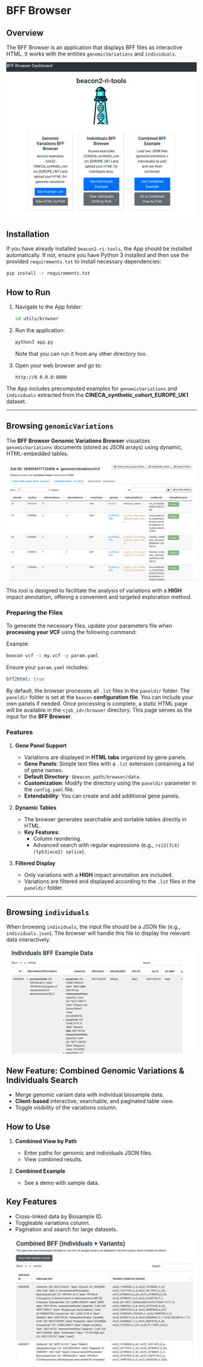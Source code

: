 # BFF Browser

## Overview  
The BFF Browser is an application that displays BFF files as interactive HTML. It works with the entities `genomicVariations` and `individuals`.

![BFF Dashboard](static/images/snapshot-dashboard-browser.png)

## Installation  
If you have already installed `beacon2-ri-tools`, the App should be installed automatically. If not, ensure you have Python 3 installed and then use the provided `requirements.txt` to install necessary dependencies:

```bash
pip install -r requirements.txt
```

## How to Run  
1. Navigate to the App folder:
    ```bash
    cd utils/browser
    ```
2. Run the application:
    ```bash
    python3 app.py
    ```

   Note that you can run it from any other directory too.

3. Open your web browser and go to:
    ```
    http://0.0.0.0:8000
    ```

The App includes precomputed examples for `genomicVariations` and `individuals` extracted from the **CINECA_synthetic_cohort_EUROPE_UK1** dataset.

---

## Browsing `genomicVariations`

The **BFF Browser Genomic Variations Browser** visualizes `genomicVariations` documents (stored as JSON arrays) using dynamic, HTML-embedded tables.

![BFF Genomic Variations Browser](static/images/snapshot-BFF-genomic-variations-browser.png)

This tool is designed to facilitate the analysis of variations with a **HIGH** impact annotation, offering a convenient and targeted exploration method.

### Preparing the Files  
To generate the necessary files, update your parameters file when **processing your VCF** using the following command:

Example:

```bash
beacon vcf -i my.vcf -p param.yaml
```

Ensure your `param.yaml` includes:

```yaml
bff2html: true
```

By default, the browser processes all `.lst` files in the `paneldir` folder. The `paneldir` folder is set at the `beacon` **configuration file**. You can include your own panels if needed. Once processing is complete, a static HTML page will be available in the `<job_id>/browser` directory. This page serves as the input for the **BFF Browser**.

### Features  

1. **Gene Panel Support**  
   - Variations are displayed in **HTML tabs** organized by gene panels.
   - **Gene Panels**: Simple text files with a `.lst` extension containing a list of gene names.
   - **Default Directory**: `$beacon_path/browser/data`.
   - **Customization**: Modify the directory using the `paneldir` parameter in the `config.yaml` file.
   - **Extendability**: You can create and add additional gene panels.

2. **Dynamic Tables**  
   - The browser generates searchable and sortable tables directly in HTML.
   - **Key Features**:
     - Column reordering.
     - Advanced search with regular expressions (e.g., `rs12(3|4) (tp53|ace2) splice`).

3. **Filtered Display**
   - Only variations with a **HIGH** impact annotation are included.
   - Variations are filtered and displayed according to the `.lst` files in the `paneldir` folder.

---

## Browsing `individuals`

When browsing `individuals`, the input file should be a JSON file (e.g., `individuals.json`). The browser will handle this file to display the relevant data interactively.

![BFF Individuals Browser](static/images/snapshot-BFF-individuals-browser.png)


## New Feature: Combined Genomic Variations & Individuals Search

- Merge genomic variant data with individual biosample data.
- **Client-based** interactive, searchable, and paginated table view.
- Toggle visibility of the variations column.

## How to Use

1. **Combined View by Path**  
   - Enter paths for genomic and individuals JSON files.  
   - View combined results.

2. **Combined Example**  
   - See a demo with sample data.

## Key Features

- Cross-linked data by Biosample ID.  
- Toggleable variations column.  
- Pagination and search for large datasets.

![BFF Combined Browser](static/images/snapshot-BFF-combined-browser.png)

